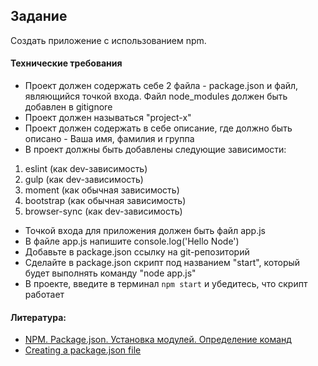 ## Задание

Создать приложение с использованием npm.

#### Технические требования
- Проект должен содержать себе 2 файла - package.json и файл, являющийся точкой входа. Файл node_modules должен быть добавлен в gitignore
- Проект должен называться "project-x"
- Проект должен содержать в себе описание, где должно быть описано - Ваша имя, фамилия и группа
- В проект должны быть добавлены следующие зависимости: 
1. eslint (как dev-зависимость)
2. gulp (как dev-зависимость)
3. moment (как обычная зависимость)
4. bootstrap (как обычная зависимость)
5. browser-sync (как dev-зависимость)
- Точкой входа для приложения должен быть файл app.js
- В файле app.js напишите console.log('Hello Node')
- Добавьте в package.json ссылку на git-репозиторий
- Сделайте в package.json скрипт под названием "start", который будет выполнять команду "node app.js"
- В проекте, введите в терминал `npm start` и убедитесь, что скрипт работает 

#### Литература:
- [NPM. Package.json. Установка модулей. Определение команд](https://metanit.com/web/nodejs/2.4.php)
- [Creating a package.json file](https://docs.npmjs.com/creating-a-package-json-file)
